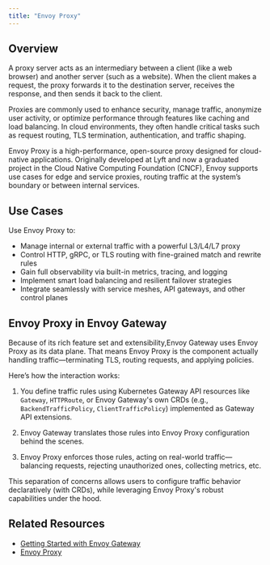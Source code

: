 ```yaml
---
title: "Envoy Proxy"
---
```


## Overview

A proxy server acts as an intermediary between a client (like a web browser) and another server (such as a website). When the client makes a request, the proxy forwards it to the destination server, receives the response, and then sends it back to the client.

Proxies are commonly used to enhance security, manage traffic, anonymize user activity, or optimize performance through features like caching and load balancing. In cloud environments, they often handle critical tasks such as request routing, TLS termination, authentication, and traffic shaping.

Envoy Proxy is a high-performance, open-source proxy designed for cloud-native applications. Originally developed at Lyft and now a graduated project in the Cloud Native Computing Foundation (CNCF), Envoy supports use cases for edge and service proxies, routing traffic at the system’s boundary or between internal services.

## Use Cases

Use Envoy Proxy to:
- Manage internal or external traffic with a powerful L3/L4/L7 proxy
- Control HTTP, gRPC, or TLS routing with fine-grained match and rewrite rules
- Gain full observability via built-in metrics, tracing, and logging
- Implement smart load balancing and resilient failover strategies
- Integrate seamlessly with service meshes, API gateways, and other control planes

## Envoy Proxy in Envoy Gateway

Because of its rich feature set and extensibility,Envoy Gateway uses Envoy Proxy as its data plane. That means Envoy Proxy is the component actually handling traffic—terminating TLS, routing requests, and applying policies.

Here’s how the interaction works:

1. You define traffic rules using Kubernetes Gateway API resources like `Gateway`, `HTTPRoute`, or Envoy Gateway's own CRDs (e.g., `BackendTrafficPolicy`, `ClientTrafficPolicy`) implemented as Gateway API extensions.

2. Envoy Gateway translates those rules into Envoy Proxy configuration behind the scenes.

3. Envoy Proxy enforces those rules, acting on real-world traffic—balancing requests, rejecting unauthorized ones, collecting metrics, etc.

This separation of concerns allows users to configure traffic behavior declaratively (with CRDs), while leveraging Envoy Proxy's robust capabilities under the hood.


## Related Resources
- [Getting Started with Envoy Gateway](../../tasks/quickstart.md)
- [Envoy Proxy](https://www.envoyproxy.io/)
